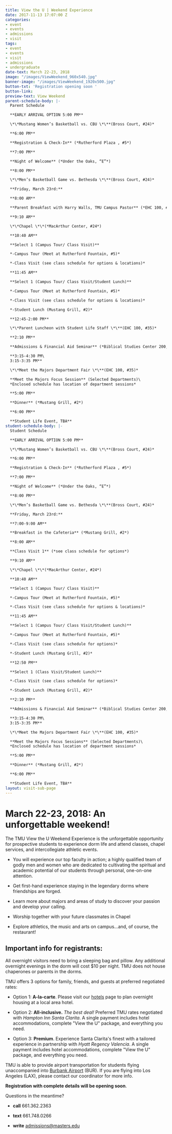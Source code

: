 ```yaml
---
title: View the U | Weekend Experience
date: 2017-11-13 17:07:00 Z
categories:
- event
- events
- admissions
- visit
tags:
- event
- events
- visit
- admissions
- undergraduate
date-text: March 22-23, 2018
image: "/images/ViewWeekend_960x540.jpg"
banner-image: "/images/ViewWeekend_1920x500.jpg"
button-txt: 'Registration opening soon '
button-link: 
preview-text: View Weekend
parent-schedule-body: |-
  Parent Schedule

  **EARLY ARRIVAL OPTION 5:00 PM**

  \*\*Mustang Women’s Basketball vs. CBU \*\**(Bross Court, #24)*

  **6:00 PM**

  **Registration & Check-In** (*Rutherford Plaza , #5*)

  **7:00 PM**

  **Night of Welcome** (*Under the Oaks, “E”*)

  **8:00 PM**

  \*\*Men’s Basketball Game vs. Bethesda \*\**(Bross Court, #24)*

  **Friday, March 23rd:**

  **8:00 AM**

  **Parent Breakfast with Harry Walls, TMU Campus Pastor** (*EHC 100, #35*)

  **9:10 AM**

  \*\*Chapel \*\*(*MacArthur Center, #24*)

  **10:40 AM**

  **Select 1 (Campus Tour/ Class Visit)**

  *-Campus Tour (Meet at Rutherford Fountain, #5)*

  *-Class Visit (see class schedule for options & locations)*

  **11:45 AM**

  **Select 1 (Campus Tour/ Class Visit/Student Lunch)**

  *-Campus Tour (Meet at Rutherford Fountain, #5)*

  *-Class Visit (see class schedule for options & locations)*

  *-Student Lunch (Mustang Grill, #2)*

  **12:45-2:00 PM**

  \*\*Parent Luncheon with Student Life Staff \*\**(EHC 100, #35)*

  **2:10 PM**

  **Admissions & Financial Aid Seminar** (*Biblical Studies Center 200, #32*)

  **3:15-4:30 PM\
  3:15-3:35 PM**

  \*\*Meet the Majors Department Fair \*\**(EHC 100, #35)*

  **Meet the Majors Focus Session** (Selected Departments)\
  *Enclosed schedule has location of department sessions*

  **5:00 PM**

  **Dinner** (*Mustang Grill, #2*)

  **6:00 PM**

  **Student Life Event, TBA**
student-schedule-body: |-
  Student Schedule

  **EARLY ARRIVAL OPTION 5:00 PM**

  \*\*Mustang Women’s Basketball vs. CBU \*\**(Bross Court, #24)*

  **6:00 PM**

  **Registration & Check-In** (*Rutherford Plaza , #5*)

  **7:00 PM**

  **Night of Welcome** (*Under the Oaks, “E”*)

  **8:00 PM**

  \*\*Men’s Basketball Game vs. Bethesda \*\**(Bross Court, #24)*

  **Friday, March 23rd:**

  **7:00-9:00 AM**

  **Breakfast in the Cafeteria** (*Mustang Grill, #2*)

  **8:00 AM**

  **Class Visit 1** (*see class schedule for options*)

  **9:10 AM**

  \*\*Chapel \*\*(*MacArthur Center, #24*)

  **10:40 AM**

  **Select 1 (Campus Tour/ Class Visit)**

  *-Campus Tour (Meet at Rutherford Fountain, #5)*

  *-Class Visit (see class schedule for options & locations)*

  **11:45 AM**

  **Select 1 (Campus Tour/ Class Visit/Student Lunch)**

  *-Campus Tour (Meet at Rutherford Fountain, #5)*

  *-Class Visit (see class schedule for options)*

  *-Student Lunch (Mustang Grill, #2)*

  **12:50 PM**

  **Select 1 (Class Visit/Student Lunch)**

  *-Class Visit (see class schedule for options)*

  *-Student Lunch (Mustang Grill, #2)*

  **2:10 PM**

  **Admissions & Financial Aid Seminar** (*Biblical Studies Center 200, #32. Upstairs classroom.*)

  **3:15-4:30 PM\
  3:15-3:35 PM**

  \*\*Meet the Majors Department Fair \*\**(EHC 100, #35)*

  **Meet the Majors Focus Sessions** (Selected Departments)\
  *Enclosed schedule has location of department sessions*

  **5:00 PM**

  **Dinner** (*Mustang Grill, #2*)

  **6:00 PM**

  **Student Life Event, TBA**
layout: visit-sub-page
---
```


# March 22-23, 2018: An unforgettable weekend!

The TMU View the U Weekend Experience is the unforgettable opportunity for prospective students to experience dorm life and attend classes, chapel services, and intercollegiate athletic events.

* You will experience our top faculty in action; a highly qualified team of godly men and women who are dedicated to cultivating the spiritual and academic potential of our students through personal, one-on-one attention.

* Get first-hand experience staying in the legendary dorms where friendships are forged.

* Learn more about majors and areas of study to discover your passion and develop your calling.

* Worship together with your future classmates in Chapel

* Explore athletics, the music and arts on campus...and, of course, the restaurant!

## Important info for registrants:

All overnight visitors need to bring a sleeping bag and pillow. Any additional overnight evenings in the dorm will cost $10 per night. TMU does not house chaperones or parents in the dorms.

TMU offers 3 options for family, friends, and guests at preferred negotiated rates:

* Option 1: **A-la-carte**. Please visit our [hotels](http://www.masters.edu/hotels) page to plan overnight housing at a local area hotel.

* Option 2: **All-inclusive.** *The best deal!* Preferred TMU rates negotiated with *Hampton Inn Santa Clarita*. A single payment includes hotel accommodations, complete "View the U" package, and everything you need.

* Option 3: **Premium**. Experience Santa Clarita's finest with a tailored experience in partnership with *Hyatt Regency Valencia*.  A single payment includes hotel accommodations, complete "View the U" package, and everything you need.

TMU is able to provide airport transportation for students flying unaccompanied into [Burbank Airport](http://www.burbankairport.com/) (BUR). If you are flying into Los Angeles (LAX), please contact our coordinator for more info.

**Registration with complete details will be opening soon**.

Questions in the meantime?

* **call**  661.362.2363

* **text**  661.748.0266

* **write**  admissions@masters.edu